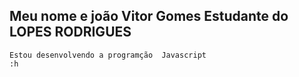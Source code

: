 ## Meu nome e joão Vitor Gomes Estudante do LOPES RODRIGUES
    Estou desenvolvendo a programção  Javascript
    :h
     
